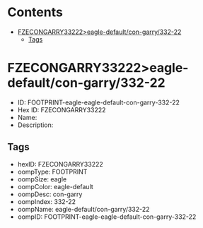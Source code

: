 



Contents
========

* [FZECONGARRY33222>eagle-default/con-garry/332-22](#fzecongarry33222eagle-defaultcon-garry332-22)
	* [Tags](#tags)

# FZECONGARRY33222>eagle-default/con-garry/332-22

- ID: FOOTPRINT-eagle-eagle-default-con-garry-332-22
- Hex ID: FZECONGARRY33222
- Name: 
- Description: 

## Tags

- hexID: FZECONGARRY33222
- oompType: FOOTPRINT
- oompSize: eagle
- oompColor: eagle-default
- oompDesc: con-garry
- oompIndex: 332-22
- oompName: eagle-default/con-garry/332-22
- oompID: FOOTPRINT-eagle-eagle-default-con-garry-332-22
